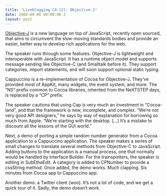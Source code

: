 ```yaml
---
title: 'Liveblogging C4-[2]: Objective-J'
date: 2008-09-06 00:00:00 Z
layout: post
---
```





[Objective-J](http://cappuccino.org/) is a new language on top of JavaScript, recently open sourced, that aims to circumvent the slow-moving standards bodies and provide an easier, better way to develop rich applications for the web.

The speaker runs through some features. Objective-J is lightweight and interoperable with JavaScript. It has a runtime object model and supports message sending like Objective-C (and Smalltalk before it). They support categories, import statements, and will soon support optional static typing.

Cappuccino is a re-implementation of Cocoa for Objective-J. They’ve provided most of AppKit, many widgets, the event system, and more. The “NS” prefix common to Cocoa libraries, inherited from the NeXTSTEP days, is replaced by a “CP” prefix.

The speaker cautions that using Cap is very much an investment in “Cocoa-land”, and that the framework is new, incomplete, and complex. “We’re not very good API designers,” he says by way of explanation for borrowing so much from Apple. “We’re starting with the desktop. […] It’s a mistake to discount all the lessons of the GUI world.”

Next, a demo of porting a simple random number generator from a Cocoa application to a Cappuccino application. The speaker makes a series of small changes to translate several methods from Objective-C to JavaScript. Adding buttons to the application is a manual process, one that normally would be handled by Interface Builder. For the trainspotters, the speaker is editing in SubEthaEdit. A category is added to CPNumber to provide a cssString method. Once added, the demo works. Much clapping. Six minutes from Cocoa app to Cappuccino app.

Another demo: a Twitter client (woo). It’s not a lot of code, and we get a quick tour of it. Sadly, the demo doesn’t work.
